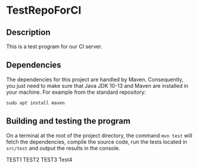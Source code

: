 # TestRepoForCI

## Description
This is a test program for our CI server.

## Dependencies
The dependencies for this project are handled by Maven. Consequently, you just need to make sure that Java JDK 10-13 and Maven are installed in your machine. For example from the standard repository:

```sudo apt install maven```

## Building and testing the program
On a terminal at the root of the project directory, the command `mvn test` will fetch the dependencies, compile the source code, run the tests located in `src/test` and output the results in the console.

TEST1
TEST2
TEST3
Test4
